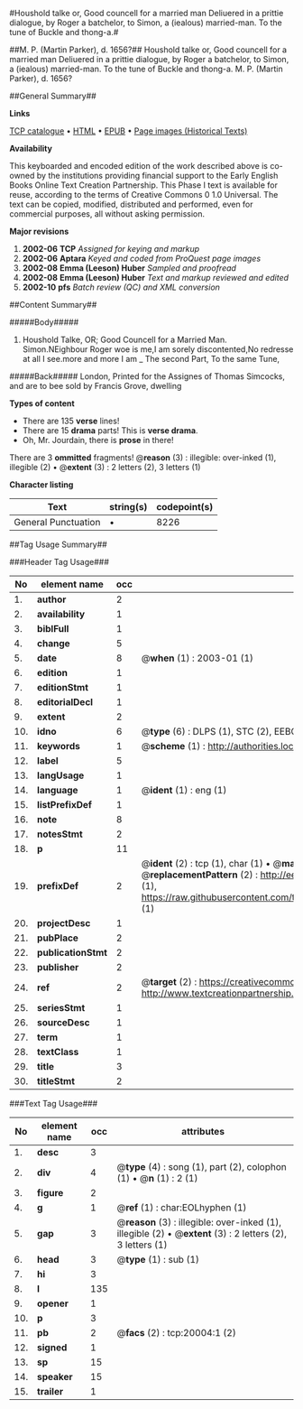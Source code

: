 #Houshold talke or, Good councell for a married man Deliuered in a prittie dialogue, by Roger a batchelor, to Simon, a (iealous) married-man. To the tune of Buckle and thong-a.#

##M. P. (Martin Parker), d. 1656?##
Houshold talke or, Good councell for a married man Deliuered in a prittie dialogue, by Roger a batchelor, to Simon, a (iealous) married-man. To the tune of Buckle and thong-a.
M. P. (Martin Parker), d. 1656?

##General Summary##

**Links**

[TCP catalogue](http://www.ota.ox.ac.uk/tcp/)  • 
[HTML](http://tei.it.ox.ac.uk/tcp/Texts-HTML/free/A08/A08961.html)  • 
[EPUB](http://tei.it.ox.ac.uk/tcp/Texts-EPUB/free/A08/A08961.epub) • 
[Page images (Historical Texts)](https://data.historicaltexts.jisc.ac.uk/view?pubId=eebo-99854577e&pageId=eebo-99854577e-20004-1)

**Availability**

This keyboarded and encoded edition of the
	       work described above is co-owned by the institutions
	       providing financial support to the Early English Books
	       Online Text Creation Partnership. This Phase I text is
	       available for reuse, according to the terms of Creative
	       Commons 0 1.0 Universal. The text can be copied,
	       modified, distributed and performed, even for
	       commercial purposes, all without asking permission.

**Major revisions**

1. __2002-06__ __TCP__ *Assigned for keying and markup*
1. __2002-06__ __Aptara__ *Keyed and coded from ProQuest page images*
1. __2002-08__ __Emma (Leeson) Huber__ *Sampled and proofread*
1. __2002-08__ __Emma (Leeson) Huber__ *Text and markup reviewed and edited*
1. __2002-10__ __pfs__ *Batch review (QC) and XML conversion*

##Content Summary##

#####Body#####

1. Houshold Talke, OR;
Good Councell for a Married Man.
Simon.NEighbour Roger woe is me,I am sorely discontented,No redresse at all I see.more and more I am
    _ The second Part, To the same Tune,

#####Back#####
London, Printed for the Assignes of
Thomas Simcocks, and are to bee
sold by Francis Grove, dwelling

**Types of content**

  * There are 135 **verse** lines!
  * There are 15 **drama** parts! This is **verse drama**.
  * Oh, Mr. Jourdain, there is **prose** in there!

There are 3 **ommitted** fragments! 
 @__reason__ (3) : illegible: over-inked (1), illegible (2)  •  @__extent__ (3) : 2 letters (2), 3 letters (1)

**Character listing**


|Text|string(s)|codepoint(s)|
|---|---|---|
|General Punctuation|•|8226|

##Tag Usage Summary##

###Header Tag Usage###

|No|element name|occ|attributes|
|---|---|---|---|
|1.|__author__|2||
|2.|__availability__|1||
|3.|__biblFull__|1||
|4.|__change__|5||
|5.|__date__|8| @__when__ (1) : 2003-01 (1)|
|6.|__edition__|1||
|7.|__editionStmt__|1||
|8.|__editorialDecl__|1||
|9.|__extent__|2||
|10.|__idno__|6| @__type__ (6) : DLPS (1), STC (2), EEBO-CITATION (1), PROQUEST (1), VID (1)|
|11.|__keywords__|1| @__scheme__ (1) : http://authorities.loc.gov/ (1)|
|12.|__label__|5||
|13.|__langUsage__|1||
|14.|__language__|1| @__ident__ (1) : eng (1)|
|15.|__listPrefixDef__|1||
|16.|__note__|8||
|17.|__notesStmt__|2||
|18.|__p__|11||
|19.|__prefixDef__|2| @__ident__ (2) : tcp (1), char (1)  •  @__matchPattern__ (2) : ([0-9\-]+):([0-9IVX]+) (1), (.+) (1)  •  @__replacementPattern__ (2) : http://eebo.chadwyck.com/downloadtiff?vid=$1&page=$2 (1), https://raw.githubusercontent.com/textcreationpartnership/Texts/master/tcpchars.xml#$1 (1)|
|20.|__projectDesc__|1||
|21.|__pubPlace__|2||
|22.|__publicationStmt__|2||
|23.|__publisher__|2||
|24.|__ref__|2| @__target__ (2) : https://creativecommons.org/publicdomain/zero/1.0/ (1), http://www.textcreationpartnership.org/docs/. (1)|
|25.|__seriesStmt__|1||
|26.|__sourceDesc__|1||
|27.|__term__|1||
|28.|__textClass__|1||
|29.|__title__|3||
|30.|__titleStmt__|2||


###Text Tag Usage###

|No|element name|occ|attributes|
|---|---|---|---|
|1.|__desc__|3||
|2.|__div__|4| @__type__ (4) : song (1), part (2), colophon (1)  •  @__n__ (1) : 2 (1)|
|3.|__figure__|2||
|4.|__g__|1| @__ref__ (1) : char:EOLhyphen (1)|
|5.|__gap__|3| @__reason__ (3) : illegible: over-inked (1), illegible (2)  •  @__extent__ (3) : 2 letters (2), 3 letters (1)|
|6.|__head__|3| @__type__ (1) : sub (1)|
|7.|__hi__|3||
|8.|__l__|135||
|9.|__opener__|1||
|10.|__p__|3||
|11.|__pb__|2| @__facs__ (2) : tcp:20004:1 (2)|
|12.|__signed__|1||
|13.|__sp__|15||
|14.|__speaker__|15||
|15.|__trailer__|1||
